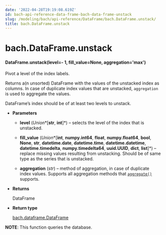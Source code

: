 ```yaml
---
date: '2022-04-28T19:19:08.619Z'
id: bach-api-reference-data-frame-bach-data-frame-unstack
slug: /modeling/bach/api-reference/DataFrame/bach.DataFrame.unstack/
title: bach.DataFrame.unstack
---
```


# bach.DataFrame.unstack


#### DataFrame.unstack(level=- 1, fill_value=None, aggregation='max')
Pivot a level of the index labels.

Returns a(n unsorted) DataFrame with the values of the unstacked index as columns. In case of
duplicate index values that are unstacked, `aggregation` is used to aggregate the values.

DataFrame’s index should be of at least two levels to unstack.


* **Parameters**

    
    * **level** (*Union**[**str**, **int**]*) – selects the level of the index that is unstacked.


    * **fill_value** (*Union**[**int**, **numpy.int64**, **float**, **numpy.float64**, **bool**, **None**, **str**, **datetime.date**, **datetime.time**, **datetime.datetime**, **datetime.timedelta**, **numpy.timedelta64**, **uuid.UUID**, **dict**, **list**]*) – replace missing values resulting from unstacking. Should be of same type as the
    series that is unstacked.


    * **aggregation** (*str*) – method of aggregation, in case of duplicate index values. Supports all aggregation
    methods that [`aggregate()`](/docs/modeling/bach/api-reference/DataFrame/bach.DataFrame.aggregate/#bach.DataFrame.aggregate) supports.



* **Returns**

    DataFrame



* **Return type**

    [bach.dataframe.DataFrame](/docs/modeling/bach/api-reference/DataFrame/bach.DataFrame/#bach.DataFrame)


**NOTE**: This function queries the database.

<!-- !! processed by numpydoc !! -->

